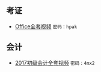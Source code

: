 ## 考证
- [Office全套视频](http://pan.baidu.com/s/1i3Sam37) `密码：hpak`

## 会计
- [2017初级会计全套视频](http://pan.baidu.com/s/1nvyTBlv) `密码：4mx2`
